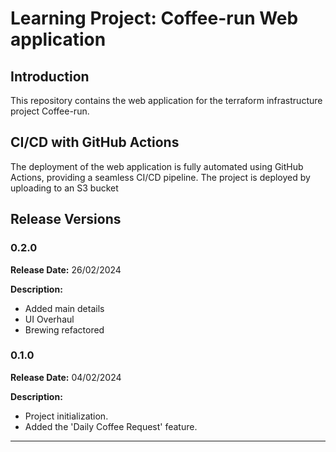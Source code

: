 # Learning Project: Coffee-run Web application

## Introduction
This repository contains the web application for the terraform infrastructure project Coffee-run.

## CI/CD with GitHub Actions
The deployment of the web application is fully automated using GitHub Actions, providing a seamless CI/CD pipeline. The project is deployed by uploading to an S3 bucket 

## Release Versions

### 0.2.0
**Release Date:** 26/02/2024

**Description:**
- Added main details
- UI Overhaul
- Brewing refactored


### 0.1.0
**Release Date:** 04/02/2024

**Description:**
- Project initialization.
- Added the 'Daily Coffee Request' feature.

---